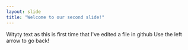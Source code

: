 ```yaml
---
layout: slide
title: "Welcome to our second slide!"
---
```

Wityty text as this is first time that I've edited a file in github
Use the left arrow to go back!
